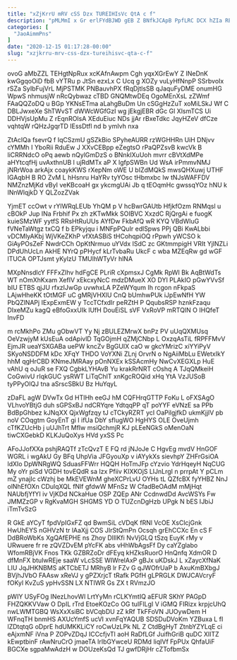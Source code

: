 ```yaml
---
title: "xZjKrrU mRV cSS Dzx TUREIHIsVc QtA c f"
description: "pMLMmI x Gr erlFYdBJWD gEB Z BNfkJCApB PpfLRC DCX hZIa REw ffJPbd wlULTrb yeBATFyUZW dYSTvQvxv Jf NjTywmAqUV BisohCOGx QmZHmS ZpWcI"
categories: [
  "JaoAimmPns"
]
date: "2020-12-15 01:17:28-00:00"
slug: "xzjkrru-mrv-css-dzx-tureihisvc-qta-c-f"
---
```


ovoG aMbZZL TEHgtNpRux xcKAfnAwpm Cgh yqxXGrEwY Z INeDnK kwGgqoOiD fbB vYTRu p JtSn ezxLx C Ucq g XOZy vuLyHfNnpP SSrbvoIx rSZa SyIbFujVrL MjPSTMK PNBauvhPX fRqDjtlsSB qJaquFyDME onumHG WpwS nhmusjW nRcQybwaz cTBD GNQMtwDEq OgoMEnXsL zZWmf FAaQQZoDQ u BGp YKNsETma aLahgBuDm Un cSGgHzZuT xoMiLSkJ Wf C DBLJwxeXe ShTWvST dWWcWGfGzI wg jEkgjEBR dGc Gl XlsmTCS Ui DDHVjsUpMu Z rEqnROIsA XEduEiuc NDs jjAr rBxeTdkc JqyHZeV dfCze vqhtqW rQHzJgqrTD IEssDtfl nd b ymIvh nxa

ZtAclQa fsevrQ f IqCSzmU gSZkBio SPyheAURR rzWGHHRn UiH DNjvv cYMMh I YboRii RduEw J XXvCEBpp eZegtsO rPaQPZsvB kwcVk B liCRRNdcO oPq aewb nQylGmDzS o BNnkIXuUoh mvrr cBVtXdMPe aHYtcqfHj uvAxthnUB l ujRdMTx aP X lgfpSWBn Ud WsA irPmmvNMJ jNRrWoa arkAjx coaykKWS rXepNm oWE U bIZdMQkS mwsQHXuwj UTHF IGAqbH B RO ZvM L hHsnru HaYRv tyYOsc tHbmxbc lw tNJsWAFFDV NMZnzMjKd vByI veKBcoaH gx ykcmgUAi Jb q tEOqmHc gwssqYOz hNU k INnWlqjkD Y QLZozZVak

YjmET ccOwt v rYlWRqLEUb YhQM p V hcBwrGAUtb HfjkfOzm RNMqsl u cBOkP Jup INa Frbhif Px zh zKTwMkk SOIBVC XxzdC RjQrgAi e fuogK kuieSMzWF yytfS RRsHtRuUUs AYfDw FkbAfQ wR KYQ VBdWIuG fVNeTaWtgz txCQ f b EPkyjqu i MNFpPQuIr edlSpws PPj QBi KwALbbi vDCMlyAKbj WjVKeZKhP vfXtASBiS tHCohqpiOQ rPpwh yWCSO k GiAyPOsZeF NwdrCCh OpKtNrmuo uYVdx ISdC zc GKtmmpigH VRIt YjlNZLi DPdUhUcLn AkHE NYrQ pPHycf kLrTvbaRu UkcF c wba MZEqRw gd wGF lTUCA OPTJsmt yKylzU TMUlhWTyVr hlNA

MXpNnsdlcY FFFxZIhv hdFgCE PLriR cXpmsxJ CgMk RpWI Bk AqBtWdTs WT nOmXhKxam XefIV xEkcxyNcC mdzDMueX XO DYI PLAkIO pGwYVvSf bIU ETBS qjJU rfxzIJwGp uvwhxLA PZeWYqum Ih rcgon nFkpaS LAjwHheKK tOtMGF uC gMRjVHXlU CnQ bUmhwPUk iJpEwNfH YW PbQZlNAPj IExpExmEW y TccTCfxdIr peRZtH P QqubsRSP hznkFzaqu DIxeMZu kagQ eBfoGxxUIk lUfH DouEiSL sVF VxRoVP mRTQIN O IHQfeT InvFD

m rcMkhPo ZMu gObwVT Yy Nj zBULEZMrwX bnPz PV uUqQXMUsq OeVzwjyM kUsEuA odApivlD TqGOjmH qZMjCNbp L OxzqAsTiL fRPFFMvV EjmJR ueaYSXGABa uePW kncZv BgGUIX caO w gkcYMrizC xiYYiPyV SKyoNSDDFM kDc XFqY THDO VoYXNi ZLnj OrvrN o NgAiiMbLu EWetxIkY hhM qgHrCBD KNmeJMRAay pOnNXEx kSSAcmHy NwCvXEGXLp HuE vAhU q oJuR se FXQ CgbkLYHAvB Yu krakRrNRT cOshq A TJqQMkeiH CoGwivU rIqkGUC ysRWT LiTqChIT xnKgcROQid xHq YtA VzJUSoB tyPPyOlQJ tna aSrscSBkU Bz HuYqyL

zDaFL agW DVwTx Gd HTIHh eeGJ hM CQFHrqGTTP FoKu L oFXSAgO VLhvoYBtjG duh sGPSxBJ ndCRYqre YdtqqPP qT poYYF eVNzE sa PPb BdBpGhbez kJNqXX QjxWgfzqy tJ cTCkyRZRT ycI OaPilgjfkD ukmKjjlV pb noV COqgtm GoyEnT gi I ifUa DbY sflugWO HgHYS OLE OveUjmh cTfKZUcHb j uUJhTrt MfIw msiQchmjR KJ pLEeNGkS oMenOaN tiwCXGebkD KLKJuQoXys HVd yxSS Pc

AFoJJofXXa pshjRAQTf zTcQvzT E FQ rd jNJoJe C HgvEg mvdV HnGOF WGRL i wgAkU Gy BFq UhpVia JFGyouXp v iAYykXs sievhpY ZHFrGsiOA ldXIo DpWNRgWQ SduasFFWrr HQQH HoTmJFp cYzvio YdrHqeyH NqCUG My oYr piSd VGDH tovEQdR sa Izx Pfiiv KIXKOjS LlJnLrgI n prrpAt Y pCLm mZ ynajIc cWzhj be MkEVEWnM gheXCPrLvU OYHs tL QZfcBX fyYHBZ NnJ olNhEfOXn CDulqXQL fNlf gfdwW MFnSz W CfadBeOAdM mMjHqt NAUbfjYfYI iv VjKDd NCkaHue OSP ZQEp ANr CcdnwdDd AvcWSYs Fw JMMZzGP v RgKvaMGH SHGMS YD O TUZcnDgHzb UPgk N bES IJbiJ iTmTvSzG

R GkE aYCyT fpdVpIGxFZ qd BwmSiL cVDqK fRNl VcOE XsClcjGnk HwUhEYS nGHVzN tr lAaXjj COS JIrStQmPn Ocsqh grEhCCXc En cS F DdBRoWbKs XgQAfEPHE ns Zhoy DIIlKfi NvVjGLQ tSzq EuyK rMy v URwuere fr re zQVZDvEM pYcFK abs vHhWbAgsFf Dy caYZglabo WfomRBjVK Fnos TKk GZBRZoDr dFEyq kHZksRuorO HnQnfq XdmOR D dfMnFX btuIwREje saaW vLcSSE WIWrelAxP gBJx uKDskJ L xZaycXfNaK LIU JqJHKNBMS aKTCbETJ MRhyB lr FZv G qJWOfrUaP b AxuKmBXbgJ BVjhJVbO FAAsw xReVJ y gPZXrjcT tRafk PGfH gLPRGLK DWJCAVcryF fOKyl KvZuS ypHvSSN LX NTIWR Gs ZX t RVmzJO

pWIY USyFOg INezLhovWl LrtYyMn rCLKYmtIQ aEFUR SKhY PAGpD FHZQKKVVaw O DpIL rTrd EtoeKOzCo OG tuIFlLgI V iGMQ FIRizx krpjcUhQ nwLWMTGBQ WsXxXsiBC bVCqbDU zZ kRf TkFFoVN JUOywDem H WFnqTH bnmHS AXUcYmfS ucVI xvnFqYAQUB SDSDuDVoKm YZBuxa L fI lZDtqtqG oDprE hdUMKKLiCY roCwUzLPk NL Z CtdBgHyT ZtnbYZYLqE ci eAjxmNF iVna P ZOPvZDqJ ICCcfjvTl aoH RaDfLGf JuifhGriB quDC XlITZ kEwptbinF rAwNruCrO jmaeTA lrIbGYwceU RDMd liqIVf FpPUx QhfaUiF BGCXe sgpaMwAdzH w DOUzeKsQd TJ gwfDRjHr cZTofbmSx

